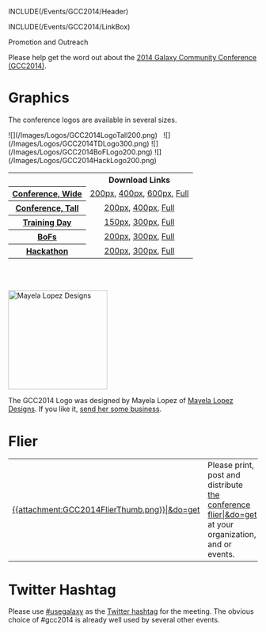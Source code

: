 INCLUDE(/Events/GCC2014/Header)

INCLUDE(/Events/GCC2014/LinkBox)

<div class="title">Promotion and Outreach</div>

Please help get the word out about the [2014 Galaxy Community Conference (GCC2014)](../). 

# Graphics

The conference logos are available in several sizes.

<div class='left'><div class='center'>![](/Images/Logos/GCC2014LogoTall200.png) &nbsp; ![](/Images/Logos/GCC2014TDLogo300.png)
![](/Images/Logos/GCC2014BoFLogo200.png)
![](/Images/Logos/GCC2014HackLogo200.png)
</div>

<table>
  <tr>
    <td style=" border: none"> </td>
    <th> Download Links </th>
  </tr>
  <tr>
    <th> <a href='../Program/'>Conference, Wide</a> </th>
    <td style=" text-align: center;"> <a href='ATTACHMENT_URLImages/Logos/GCC2014LogoWide200.png'>200px</a>, <a href='ATTACHMENT_URLImages/Logos/GCC2014LogoWide400.png'>400px</a>, <a href='ATTACHMENT_URLImages/Logos/GCC2014LogoWide600.png'>600px</a>, <a href='ATTACHMENT_URLImages/Logos/GCC2014LogoWideBig.png'>Full</a> </td>
  </tr>
  <tr>
    <th> <a href='../Program/'>Conference, Tall</a> </th>
    <td style=" text-align: center;"> <a href='ATTACHMENT_URLImages/Logos/GCC2014LogoTall200.png'>200px</a>, <a href='ATTACHMENT_URLImages/Logos/GCC2014LogoTall400.png'>400px</a>, <a href='ATTACHMENT_URLImages/Logos/GCC2014LogoWideBig.png'>Full</a> </td>
  </tr>
  <tr>
    <th> <a href='../TrainingDay/'>Training Day</a> </th>
    <td style=" text-align: center;"> <a href='ATTACHMENT_URLImages/Logos/GCC2014TDLogo150.png'>150px</a>, <a href='ATTACHMENT_URLImages/Logos/GCC2014TDLogo300.png'>300px</a>, <a href='ATTACHMENT_URLImages/Logos/GCC2014TDLogoBig.png'>Full</a> </td>
  </tr>
  <tr>
    <th> <a href='../BoFs/'>BoFs</a> </th>
    <td style=" text-align: center;"> <a href='ATTACHMENT_URLImages/Logos/GCC2014BoFLogo200.png'>200px</a>, <a href='ATTACHMENT_URLImages/Logos/GCC2014BoFLogo300.png'>300px</a>, <a href='ATTACHMENT_URLImages/Logos/GCC2014BoFLogoBig.png'>Full</a> </td>
  </tr>
  <tr>
    <th> <a href='../Hackathon/'>Hackathon</a> </th>
    <td style=" text-align: center;"> <a href='ATTACHMENT_URLImages/Logos/GCC2014HackLogo200.png'>200px</a>, <a href='ATTACHMENT_URLImages/Logos/GCC2014HackLogo300.png'>300px</a>, <a href='ATTACHMENT_URLImages/Logos/GCC2014HackLogoBig.png'>Full</a> </td>
  </tr>
</table>


<br /><br />
<div class='right'><a href='http://www.mayelalopez.com/'><img src='/MayelaLopezDesignsLogo.png' alt='Mayela Lopez Designs' width="200" /></a></div>

The GCC2014 Logo was designed by Mayela Lopez of [Mayela Lopez Designs](http://www.mayelalopez.com/).  If you like it, [send her some business](http://www.mayelalopez.com/#!contact).

# Flier

<table>
  <tr>
    <td style=" border: none;"> <a href='ATTACHMENT_URLGCC2014Flier.pdf'>{{attachment:GCC2014FlierThumb.png}}|&do=get</a> </td>
    <td style=" border: none;"> Please print, post and distribute <a href='ATTACHMENT_URLGCC2014Flier.pdf'>the conference flier|&do=get</a><br />at your organization, and or events.  </td>
  </tr>
</table>


# Twitter Hashtag

Please use [#usegalaxy](http://twitter.com/#!/search/%23usegalaxy) as the [Twitter hashtag](/GalaxyOnTwitter) for the meeting. The obvious choice of #gcc2014 is already well used by several other events.
